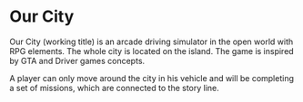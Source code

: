 Our City
=======
   Our City (working title) is an arcade driving
   simulator in the open world with RPG elements.
   The whole city is located on the island. The game
   is inspired by GTA and Driver games concepts. 
   
   A player can only move around the city in his 
   vehicle and will be completing a set of missions, 
   which are connected to the story line.


